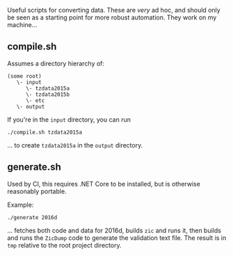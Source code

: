 Useful scripts for converting data. These are *very* ad hoc,
and should only be seen as a starting point for more robust
automation. They work on my machine...

compile.sh
----

Assumes a directory hierarchy of:

    (some root)
       \- input
          \- tzdata2015a
          \- tzdata2015b
          \- etc
       \- output

If you're in the `input` directory, you can run

    ./compile.sh tzdata2015a
    
... to create `tzdata2015a` in the `output` directory.

generate.sh
----

Used by CI, this requires .NET Core to be installed, but is otherwise
reasonably portable.

Example:

    ./generate 2016d
    
... fetches both code and data for 2016d, builds `zic` and runs it,
then builds and runs the `ZicDump` code to generate the validation
text file. The result is in `tmp` relative to the root project directory.